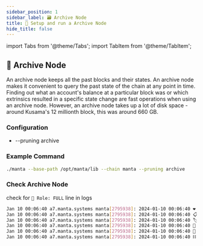```yaml
---
sidebar_position: 1
sidebar_label: 🗃️ Archive Node
title: 🚄 Setup and run a Archive Node
hide_title: false
---
```


import Tabs from '@theme/Tabs';
import TabItem from '@theme/TabItem';

## 🥡 Archive Node
An archive node keeps all the past blocks and their states. An archive node makes it convenient to query the past state of the chain at any point in time. Finding out what an account's balance at a particular block was or which extrinsics resulted in a specific state change are fast operations when using an archive node. However, an archive node takes up a lot of disk space - around Kusama's 12 millionth block, this was around 660 GB.


### Configuration

- --pruning archive

### Example Command

```bash
./manta --base-path /opt/manta/lib --chain manta --pruning archive
```

### Check Archive Node

check for `👤 Role: FULL` line in logs

```bash
Jan 10 00:06:40 a7.manta.systems manta[2795938]: 2024-01-10 00:06:40 ❤️  by Manta Network, 2020-2024
Jan 10 00:06:40 a7.manta.systems manta[2795938]: 2024-01-10 00:06:40 📋 Chain specification: Manta Parachain
Jan 10 00:06:40 a7.manta.systems manta[2795938]: 2024-01-10 00:06:40 🏷  Node name: 🗃️ a7 🗃️
Jan 10 00:06:40 a7.manta.systems manta[2795938]: 2024-01-10 00:06:40 👤 Role: FULL
Jan 10 00:06:40 a7.manta.systems manta[2795938]: 2024-01-10 00:06:40 💾 Database: RocksDb at /var/lib/substrate/chains/manta/db/full
Jan 10 00:06:40 a7.manta.systems manta[2795938]: 2024-01-10 00:06:40 ⛓  Native runtime: manta-4600 (manta-1.tx7.au1)
```
